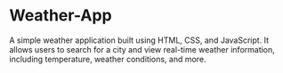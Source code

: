 # Weather-App
A simple weather application built using HTML, CSS, and JavaScript. It allows users to search for a city and view real-time weather information, including temperature, weather conditions, and more.
